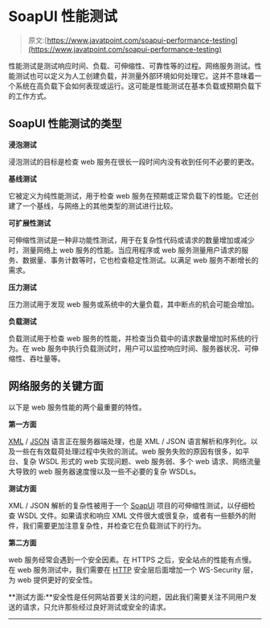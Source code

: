 # SoapUI 性能测试

> 原文:[https://www.javatpoint.com/soapui-performance-testing](https://www.javatpoint.com/soapui-performance-testing)

性能测试是测试响应时间、负载、可伸缩性、可靠性等的过程。网络服务测试。性能测试也可以定义为人工创建负载，并测量外部环境如何处理它。这并不意味着一个系统在高负载下会如何表现或运行。这可能是性能测试在基本负载或预期负载下的工作方式。

## SoapUI 性能测试的类型

**浸泡测试**

浸泡测试的目标是检查 web 服务在很长一段时间内没有收到任何不必要的更改。

**基线测试**

它被定义为纯性能测试，用于检查 web 服务在预期或正常负载下的性能。它还创建了一个基线，与网络上的其他类型的测试进行比较。

**可扩展性测试**

可伸缩性测试是一种非功能性测试，用于在复杂性代码或请求的数量增加或减少时，测量网络上 web 服务的性能。当应用程序或 web 服务测量用户请求的服务、数据量、事务计数等时，它也检查稳定性测试。以满足 web 服务不断增长的需求。

**压力测试**

压力测试用于发现 web 服务或系统中的大量负载，其中断点的机会可能会增加。

**负载测试**

负载测试用于检查 web 服务的性能，并检查当负载中的请求数量增加时系统的行为。在 web 服务中执行负载测试时，用户可以监控响应时间、服务器状况、可伸缩性、吞吐量等。

## 网络服务的关键方面

以下是 web 服务性能的两个最重要的特性。

**第一方面**

[XML](https://www.javatpoint.com/xml-tutorial) / [JSON](https://www.javatpoint.com/json-tutorial) 语言正在服务器端处理，也是 XML / JSON 语言解析和序列化。以及一些在有效载荷处理过程中失败的测试。web 服务失败的原因有很多，如平台、复杂 WSDL 形式的 web 实现问题、web 服务弱、多个 web 请求、网络流量大导致的 web 服务器速度慢以及一些不必要的复杂 WSDLs。

**测试方面**

XML / JSON 解析的复杂性被用于一个 [SoapUI](https://www.javatpoint.com/soapui) 项目的可伸缩性测试，以仔细检查 WSDL 文件。如果请求和响应 XML 文件很大或很复杂，或者有一些额外的附件，我们需要更加注意复杂性，并检查它在负载测试下的行为。

**第二方面**

web 服务经常会遇到一个安全因素。在 HTTPS 之后，安全站点的性能有点慢。在 web 服务测试中，我们需要在 [HTTP](https://www.javatpoint.com/http) 安全层后面增加一个 WS-Security 层，为 web 提供更好的安全性。

**测试方面:**安全性是任何网站首要关注的问题，因此我们需要关注不同用户发送的请求，只允许那些经过良好测试或安全的请求。

* * *